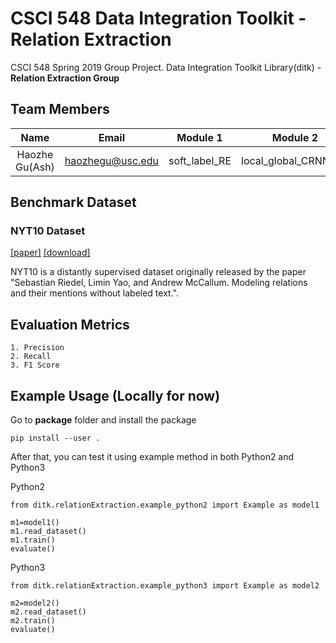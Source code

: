 # CSCI 548 Data Integration Toolkit - Relation Extraction
CSCI 548 Spring 2019 Group Project. Data Integration Toolkit Library(ditk) - **Relation Extraction Group**


## Team Members

| Name                 | Email                 | Module 1              | Module 2               |
|:--------------------:|:---------------------:|:---------------------:|:----------------------:|
| Haozhe Gu(Ash)       | haozhegu@usc.edu      | soft_label_RE         | local_global_CRNN_bio  |

## Benchmark Dataset


### NYT10 Dataset 
[[paper]](http://www.riedelcastro.org//publications/papers/riedel10modeling.pdf) [[download]](http://iesl.cs.umass.edu/riedel/ecml/)

NYT10 is a distantly supervised dataset originally released by the paper "Sebastian Riedel, Limin Yao, and Andrew McCallum. Modeling relations and their mentions without labeled text.". 


## Evaluation Metrics
    1. Precision
    2. Recall 
    3. F1 Score


## Example Usage (Locally for now)
Go to **package** folder and install the package
```
pip install --user .
```
After that, you can test it using example method in both Python2 and Python3

Python2
  ```
  from ditk.relationExtraction.example_python2 import Example as model1

  m1=model1()
  m1.read_dataset()
  m1.train()
  evaluate()
  ```

Python3
  ```
  from ditk.relationExtraction.example_python3 import Example as model2

  m2=model2()
  m2.read_dataset()
  m2.train()
  evaluate()
  ```
